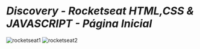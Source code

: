 # ***Discovery - Rocketseat HTML,CSS & JAVASCRIPT - Página Inicial***




![rocketseat1](https://user-images.githubusercontent.com/71050969/105090920-d53eb300-5a7d-11eb-9c22-b1baa063d5d6.jpg)
![rocketseat2](https://user-images.githubusercontent.com/71050969/105091221-45e5cf80-5a7e-11eb-942d-4d76c51de17d.jpg)
